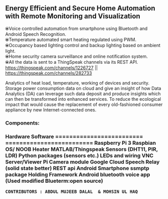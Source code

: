 ## Energy Efficient and Secure Home Automation with Remote Monitoring and Visualization

⦿Voice controlled automation from smartphone using Bluetooth and Android Speech Recognition.<br>
⦿Temperature automated smart heating regulated using PWM.<br>
⦿Occupancy based lighting control and backup lighting based on ambient light.<br>
⦿Home security camera surveillance and online notification system.<br>
⦿All the data is sent to a ThingSpeak channels via its REST API.<br>
https://thingspeak.com/channels/1226727       ||           https://thingspeak.com/channels/282733<br>

Analytics of heat load, temperature, working of devices and security. 
Storage power consumption data on cloud and give an insight of how Data Analytics (DA) can leverage such data deposit and produce insights which can then be transformed into enhanced services.
To reduce the ecological impact that would cause the replacement of every old-fashioned consumer appliance by new Internet-connected ones.
<h3>
                                                  Components:

 <h3>                    Hardware                                          Software
                 =========================                        =========================
                    Raspberry Pi 3                                   Raspbian OS/ NOOB
                    Heater                                           MATLAB/Thingspeak
                    Sensors (DHT11, PIR, LDR)                        Python packages (sensors etc.)
                    LEDs and wiring                                  VNC Server/Viewer
                    Pi Camera module                                 Google Cloud Speech 
                    Relay (solid state better)                       REST api
                    Android Smartphone                               ssmptp package
                    Holding Framework                                Android bluetooth voice app (Used modified Blueterm:open source)
                                                                     
     
    CONTRIBUTORS : ABDUL MUJEEB DALAL  & MOHSIN UL HAQ  
    
    
    
    
    
    
